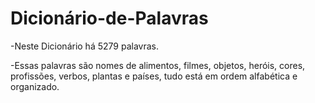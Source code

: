 # Dicionário-de-Palavras
-Neste Dicionário há 5279 palavras.

-Essas palavras são nomes de alimentos, filmes, objetos, heróis, cores, profissões, verbos, plantas e países, tudo está em ordem alfabética e organizado.

